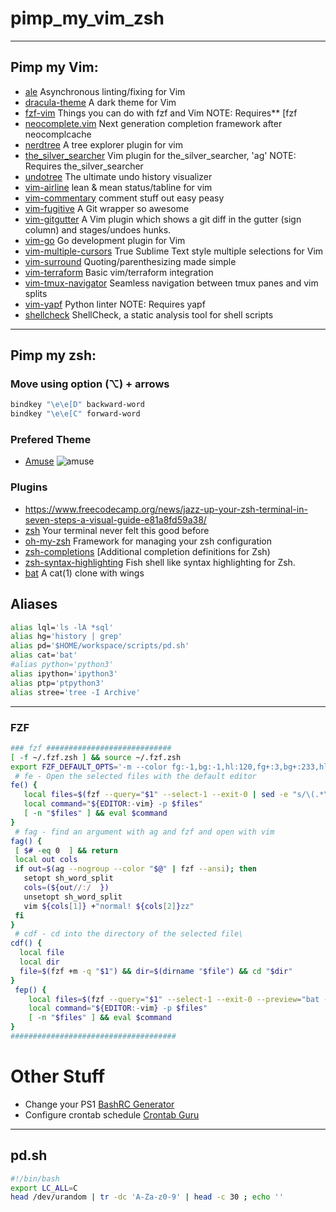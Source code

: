 
# pimp_my_vim_zsh

----
## Pimp my Vim:
* [ale](https://github.com/w0rp/ale) Asynchronous linting/fixing for Vim
* [dracula-theme](https://github.com/dracula/vim) A dark theme for Vim
* [fzf-vim](https://github.com/junegunn/fzf.vim) Things you can do with fzf and Vim NOTE: Requires** [fzf
* [neocomplete.vim](https://github.com/Shougo/neocomplete.vim) Next generation completion framework after neocomplcache
* [nerdtree](https://github.com/scrooloose/nerdtree) A tree explorer plugin for vim
* [the_silver_searcher](https://github.com/rking/ag.vim) Vim plugin for the_silver_searcher, 'ag' NOTE: Requires the_silver_searcher
* [undotree](https://github.com/mbbill/undotree) The ultimate undo history visualizer
* [vim-airline](https://github.com/vim-airline/vim-airline) lean & mean status/tabline for vim
* [vim-commentary](https://github.com/tpope/vim-commentary) comment stuff out easy peasy
* [vim-fugitive](https://github.com/tpope/vim-fugitive) A Git wrapper so awesome
* [vim-gitgutter](https://github.com/airblade/vim-gitgutter) A Vim plugin which shows a git diff in the gutter (sign column) and stages/undoes hunks.
* [vim-go](https://github.com/fatih/vim-go) Go development plugin for Vim
* [vim-multiple-cursors](https://github.com/terryma/vim-multiple-cursors) True Sublime Text style multiple selections for Vim
* [vim-surround](https://github.com/tpope/vim-surround) Quoting/parenthesizing made simple
* [vim-terraform](https://github.com/hashivim/vim-terraform) Basic vim/terraform integration
* [vim-tmux-navigator](https://github.com/christoomey/vim-tmux-navigator) Seamless navigation between tmux panes and vim splits
* [vim-yapf](https://github.com/mindriot101/vim-yapf) Python linter NOTE: Requires yapf
* [shellcheck](https://github.com/koalaman/shellcheck) ShellCheck, a static analysis tool for shell scripts

----
## Pimp my zsh:

### Move using option (⌥) + arrows
```bash
bindkey "\e\e[D" backward-word
bindkey "\e\e[C" forward-word
```

### Prefered Theme
* [Amuse](https://github.com/robbyrussell/oh-my-zsh/wiki/Themes#amuse)
![amuse](https://cloud.githubusercontent.com/assets/2618447/6316861/70f3c4ce-ba03-11e4-88a5-0b423dd5a2ce.png "Amnuse screenshot")


### Plugins
* https://www.freecodecamp.org/news/jazz-up-your-zsh-terminal-in-seven-steps-a-visual-guide-e81a8fd59a38/
* [zsh](https://ohmyz.sh/) Your terminal never felt this good before
* [oh-my-zsh](https://github.com/robbyrussell/oh-my-zsh) Framework for managing your zsh configuration
* [zsh-completions](https://github.com/zsh-users/zsh-completions) [Additional completion definitions for Zsh)
* [zsh-syntax-highlighting](https://github.com/zsh-users/zsh-syntax-highlighting) Fish shell like syntax highlighting for Zsh.
* [bat](https://github.com/sharkdp/bat) A cat(1) clone with wings

## Aliases
```bash 
alias lql='ls -lA *sql'
alias hg='history | grep'
alias pd='$HOME/workspace/scripts/pd.sh'
alias cat='bat'
#alias python='python3'
alias ipython='ipython3'
alias ptp='ptpython3'
alias stree='tree -I Archive'
```

----
### FZF

```bash
### fzf ############################
[ -f ~/.fzf.zsh ] && source ~/.fzf.zsh
export FZF_DEFAULT_OPTS='-m --color fg:-1,bg:-1,hl:120,fg+:3,bg+:233,hl+:229 --color info:140,prompt:120,spinner:150,pointer:167,marker:174'
 # fe - Open the selected files with the default editor
fe() {
   local files=$(fzf --query="$1" --select-1 --exit-0 | sed -e "s/\(.*\)/\'\1\'/")
   local command="${EDITOR:-vim} -p $files"
   [ -n "$files" ] && eval $command
}
 # fag - find an argument with ag and fzf and open with vim
fag() {
 [ $# -eq 0  ] && return
 local out cols
 if out=$(ag --nogroup --color "$@" | fzf --ansi); then
   setopt sh_word_split
   cols=(${out//:/  })
   unsetopt sh_word_split
   vim ${cols[1]} +"normal! ${cols[2]}zz"
 fi
}
 # cdf - cd into the directory of the selected file\
cdf() {
  local file
  local dir
  file=$(fzf +m -q "$1") && dir=$(dirname "$file") && cd "$dir"
}
 fep() {
    local files=$(fzf --query="$1" --select-1 --exit-0 --preview="bat --color=always {}" --preview-window=right:50%:wrap | sed -e "s/\(.*\)/\'\1\'/")
    local command="${EDITOR:-vim} -p $files"
    [ -n "$files" ] && eval $command
}
#####################################
```
# Other Stuff

* Change your PS1 [BashRC Generator](http://bashrcgenerator.com)
* Configure crontab schedule [Crontab Guru](https://crontab.guru)

----

## pd.sh 
```bash 
#!/bin/bash
export LC_ALL=C
head /dev/urandom | tr -dc 'A-Za-z0-9' | head -c 30 ; echo ''
```